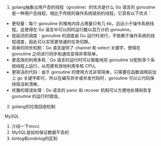 1. golang抽象出用户态的线程（groutine）的优点是什么
Go 语言的 goroutine 是一种用户态线程，相比于传统的操作系统级别的线程，它具有以下优点：
- 更轻量：每个 goroutine 的堆栈内存占用量只有几 kb，远远小于操作系统线程。这使得在 Go 语言中可以同时运行数以百万计的 goroutine。
- 低延迟的调度：goroutine 的调度由 Go 运行时进行，不依赖于操作系统的线程调度，因此可以实现更快速的任务切换。
- 简单的同步机制：Go 语言提供了 channel 和 select 关键字，使得在 goroutine 之间进行同步和通信变得非常简单。
- 更高效的利用多核：Go 语言的运行时可以智能地将 goroutine 分配到多个系统线程上运行，从而更有效地利用多核 CPU。
- 更简洁的代码：由于 goroutine 的使用方式非常简单，只需要在函数调用前加上 go 关键字即可，所以在编写异步或并发代码时，goroutine 可以让代码保持简洁和清晰。
- 优雅的错误处理：Go 语言的 panic 和 recover 机制可以方便地处理和恢复 goroutine 的运行时错误。

2. golang的垃圾回收机制


MySQL
1. 介绍一下mvcc
2. MySQL是如何保证数据不丢的
3. binlog和undolog的区别


